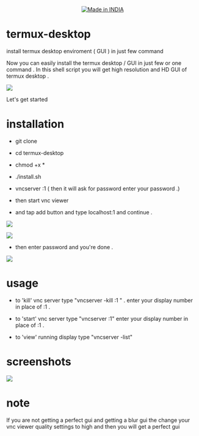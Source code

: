 <p align="center">
<a href="https://bit.ly/3bgtjYk"><img title="Made in INDIA" src="https://img.shields.io/badge/MADE%20IN-INDIA-SCRIPT?colorA=%23ff8100&colorB=%23017e40&colorC=%23ff0000&style=for-the-badge"></a>
</p>

# termux-desktop
install termux desktop enviroment ( GUI ) in just few command

Now you can easily install the termux desktop / GUI in just few or one command . In this shell script you will get high resolution and HD GUI of termux desktop .

![](Photo2.jpg)

Let's get started

# installation

- git clone 

- cd termux-desktop

- chmod +x *

- ./install.sh

- vncserver :1 ( then it will ask for password enter your password .)

- then start vnc viewer

- and tap add button and type localhost:1 and continue .

![](Photo1.jpg)

![](Photo4.jpg)

- then enter password and you're done .

![](Photo3.jpg)

# usage 
- to 'kill' vnc server type "vncserver -kill :1 " . enter your display number in place of :1 .

- to 'start' vnc server type "vncserver :1" enter your display number in place of :1 .

- to 'view' running display type "vncserver -list"

# screenshots

![](Photo2.jpg)

# note

If you are not getting a perfect gui and getting a blur gui the change your vnc viewer quality settings to high and then you will get a perfect gui 
